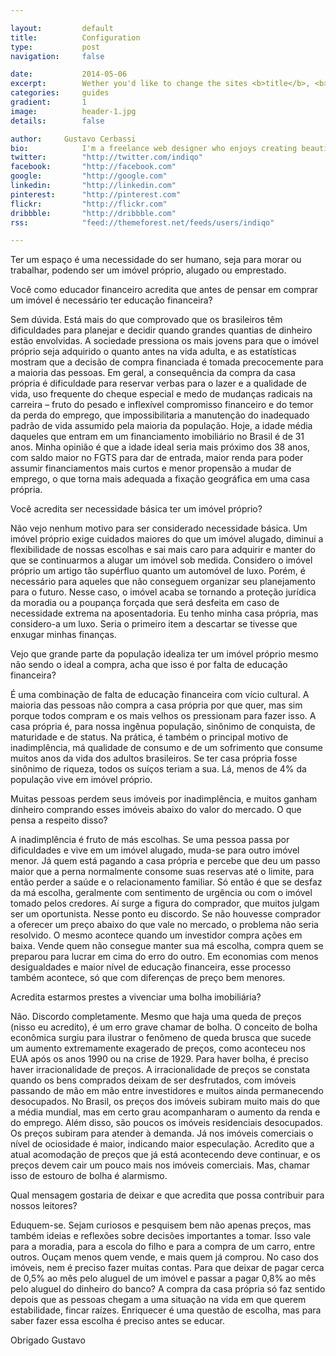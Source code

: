 ```yaml
---

layout:			default
title:  		Configuration
type:			post
navigation: 	false

date:   		2014-05-06
excerpt: 		Wether you'd like to change the sites <b>title</b>, <b>description</b> and <b>contact email address</b> or just like to enable the <b>comment system</b> or <b>Google Analytics</b> — <i>all of it can be done in one single place</i>.
categories:		guides
gradient: 		1
image: 			header-1.jpg
details:		false

author: 	Gustavo Cerbassi
bio: 			I'm a freelance web designer who enjoys creating beautiful and standard compliant solutions for my clients from all around the world.
twitter: 		"http://twitter.com/indiqo"
facebook: 		"http://facebook.com"
google: 		"http://google.com"
linkedin: 		"http://linkedin.com"
pinterest: 		"http://pinterest.com"
flickr: 		"http://flickr.com"
dribbble: 		"http://dribbble.com"
rss: 			"feed://themeforest.net/feeds/users/indiqo"

---
```


Ter um espaço é uma necessidade do ser humano, seja para morar ou trabalhar, podendo ser um imóvel próprio, alugado ou emprestado.

Você como educador financeiro acredita que antes de pensar em comprar um imóvel é necessário ter educação financeira?

Sem dúvida. Está mais do que comprovado que os brasileiros têm dificuldades para planejar e decidir quando grandes quantias de dinheiro estão envolvidas. A sociedade pressiona os mais jovens para que o imóvel próprio seja adquirido o quanto antes na vida adulta, e as estatísticas mostram que a decisão de compra financiada é tomada precocemente para a maioria das pessoas. Em geral, a consequência da compra da casa própria é dificuldade para reservar verbas para o lazer e a qualidade de vida, uso frequente do cheque especial e medo de mudanças radicais na carreira – fruto do pesado e inflexível compromisso financeiro e do temor da perda do emprego, que impossibilitaria a manutenção do inadequado padrão de vida assumido pela maioria da população. Hoje, a idade média daqueles que entram em um financiamento imobiliário no Brasil é de 31 anos. Minha opinião é que a idade ideal seria mais próximo dos 38 anos, com saldo maior no FGTS para dar de entrada, maior renda para poder assumir financiamentos mais curtos e menor propensão a mudar de emprego, o que torna mais adequada a fixação geográfica em uma casa própria.

Você acredita ser necessidade básica ter um imóvel próprio?

Não vejo nenhum motivo para ser considerado necessidade básica. Um imóvel próprio exige cuidados maiores do que um imóvel alugado, diminui a flexibilidade de nossas escolhas e sai mais caro para adquirir e manter do que se continuarmos a alugar um imóvel sob medida. Considero o imóvel próprio um artigo tão supérfluo quanto um automóvel de luxo. Porém, é necessário para aqueles que não conseguem organizar seu planejamento para o futuro. Nesse caso, o imóvel acaba se tornando a proteção jurídica da moradia ou a poupança forçada que será desfeita em caso de necessidade extrema na aposentadoria. Eu tenho minha casa própria, mas considero-a um luxo. Seria o primeiro item a descartar se tivesse que enxugar minhas finanças.

Vejo que grande parte da população idealiza ter um imóvel próprio mesmo não sendo o ideal a compra, acha que isso é por falta de educação financeira?

É uma combinação de falta de educação financeira com vício cultural. A maioria das pessoas não compra a casa própria por que quer, mas sim porque todos compram e os mais velhos os pressionam para fazer isso. A casa própria é, para nossa ingênua população, sinônimo de conquista, de maturidade e de status. Na prática, é também o principal motivo de inadimplência, má qualidade de consumo e de um sofrimento que consume muitos anos da vida dos adultos brasileiros. Se ter casa própria fosse sinônimo de riqueza, todos os suíços teriam a sua. Lá, menos de 4% da população vive em imóvel próprio.

Muitas pessoas perdem seus imóveis por inadimplência, e muitos ganham dinheiro comprando esses imóveis abaixo do valor do mercado. O que pensa a respeito disso?

A inadimplência é fruto de más escolhas. Se uma pessoa passa por dificuldades e vive em um imóvel alugado, muda-se para outro imóvel menor. Já quem está pagando a casa própria e percebe que deu um passo maior que a perna normalmente consome suas reservas até o limite, para então perder a saúde e o relacionamento familiar. Só então é que se desfaz da má escolha, geralmente com sentimento de urgência ou com o imóvel tomado pelos credores. Aí surge a figura do comprador, que muitos julgam ser um oportunista. Nesse ponto eu discordo. Se não houvesse comprador a oferecer um preço abaixo do que vale no mercado, o problema não seria resolvido. O mesmo acontece quando um investidor compra ações em baixa. Vende quem não consegue manter sua má escolha, compra quem se preparou para lucrar em cima do erro do outro. Em economias com menos desigualdades e maior nível de educação financeira, esse processo também acontece, só que com diferenças de preço bem menores.

Acredita estarmos prestes a vivenciar uma bolha imobiliária?

Não. Discordo completamente. Mesmo que haja uma queda de preços (nisso eu acredito), é um erro grave chamar de bolha. O conceito de bolha econômica surgiu para ilustrar o fenômeno de queda brusca que sucede um aumento extremamente exagerado de preços, como aconteceu nos EUA após os anos 1990 ou na crise de 1929. Para haver bolha, é preciso haver irracionalidade de preços. A irracionalidade de preços se constata quando os bens comprados deixam de ser desfrutados, com imóveis passando de mão em mão entre investidores e muitos ainda permanecendo desocupados. No Brasil, os preços dos imóveis subiram muito mais do que a média mundial, mas em certo grau acompanharam o aumento da renda e do emprego. Além disso, são poucos os imóveis residenciais desocupados. Os preços subiram para atender à demanda. Já nos imóveis comerciais o nível de ociosidade é maior, indicando maior especulação. Acredito que a atual acomodação de preços que já está acontecendo deve continuar, e os preços devem cair um pouco mais nos imóveis comerciais. Mas, chamar isso de estouro de bolha é alarmismo.

Qual mensagem gostaria de deixar e que acredita que possa contribuir para nossos leitores?

Eduquem-se. Sejam curiosos e pesquisem bem não apenas preços, mas também ideias e reflexões sobre decisões importantes a tomar. Isso vale para a moradia, para a escola do filho e para a compra de um carro, entre outros. Ouçam menos quem vende, e mais quem já comprou. No caso dos imóveis, nem é preciso fazer muitas contas. Para que deixar de pagar cerca de 0,5% ao mês pelo aluguel de um imóvel e passar a pagar 0,8% ao mês pelo aluguel do dinheiro do banco? A compra da casa própria só faz sentido depois que as pessoas chegam a uma situação na vida em que querem estabilidade, fincar raízes. Enriquecer é uma questão de escolha, mas para saber fazer essa escolha é preciso antes se educar.

Obrigado Gustavo
